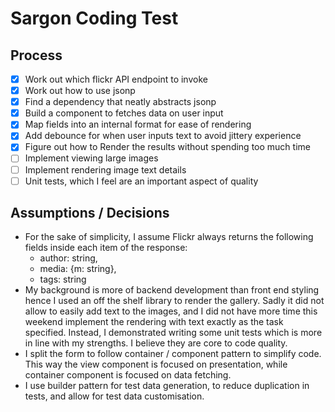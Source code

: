 # Sargon Coding Test

## Process

- [x] Work out which flickr API endpoint to invoke
- [x] Work out how to use jsonp
- [x] Find a dependency that neatly abstracts jsonp 
- [x] Build a component to fetches data on user input
- [x] Map fields into an internal format for ease of rendering
- [x] Add debounce for when user inputs text to avoid jittery experience 
- [x] Figure out how to Render the results without spending too much time
- [ ] Implement viewing large images
- [ ] Implement rendering image text details
- [ ] Unit tests, which I feel are an important aspect of quality

## Assumptions / Decisions
- For the sake of simplicity, I assume Flickr always returns the following fields inside each item of the response:
    - author: string,
    - media: {m: string},
    - tags: string
- My background is more of backend development than front end styling hence I used an off the shelf library to render the gallery. Sadly it did not allow to easily add text to the images, and I did not have more time this weekend implement the rendering with text exactly as the task specified. Instead, I demonstrated writing some unit tests which is more in line with my strengths. I believe they are core to code quality.
- I split the form to follow container / component pattern to simplify code. This way the view component is focused on presentation, while container component is focused on data fetching. 
- I use builder pattern for test data generation, to reduce duplication in tests, and allow for test data customisation.
